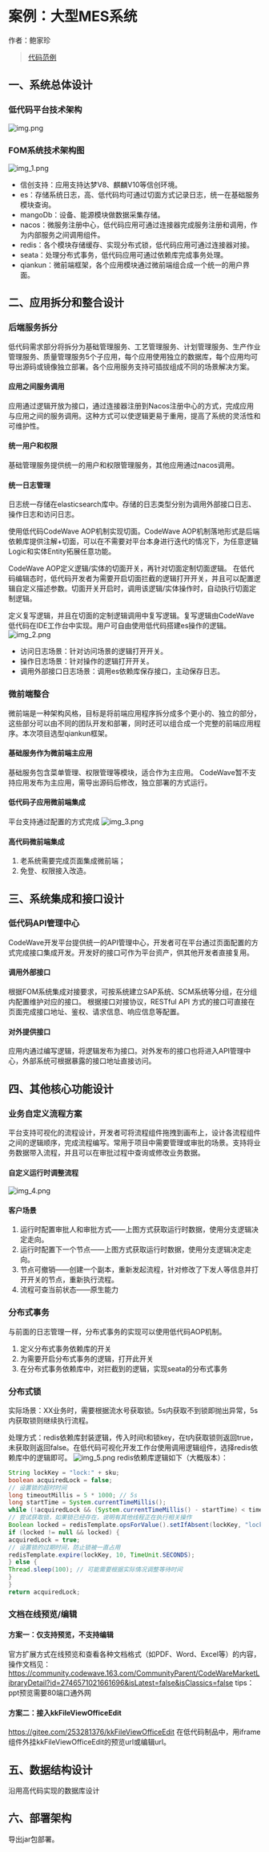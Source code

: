 # 案例：大型MES系统
作者：鲍家珍

> [代码范例](https://github.com/netease-lcap/codewave-architect-course/tree/main/example/big-app) 
> 
## 一、系统总体设计
### 低代码平台技术架构
![img.png](assets/img.png)
### FOM系统技术架构图
![img_1.png](assets/img_1.png)

- 信创支持：应用支持达梦V8、麒麟V10等信创环境。
- es：存储系统日志，高、低代码均可通过切面方式记录日志，统一在基础服务模块查询。
- mangoDb：设备、能源模块做数据采集存储。
- nacos：微服务注册中心，低代码应用可通过连接器完成服务注册和调用，作为内部服务之间调用组件。
- redis：各个模块存储缓存、实现分布式锁，低代码应用可通过连接器对接。
- seata：处理分布式事务，低代码应用可通过依赖库完成事务处理。
- qiankun：微前端框架，各个应用模块通过微前端组合成一个统一的用户界面。
## 二、应用拆分和整合设计
### 后端服务拆分
低代码需求部分将拆分为基础管理服务、工艺管理服务、计划管理服务、生产作业管理服务、质量管理服务5个子应用，每个应用使用独立的数据库，每个应用均可导出源码或镜像独立部署。各个应用服务支持可插拔组成不同的场景解决方案。
#### 应用之间服务调用
应用通过逻辑开放为接口，通过连接器注册到Nacos注册中心的方式，完成应用与应用之间的服务调用。这种方式可以使逻辑更易于重用，提高了系统的灵活性和可维护性。
#### 统一用户和权限
基础管理服务提供统一的用户和权限管理服务，其他应用通过nacos调用。
#### 统一日志管理
日志统一存储在elasticsearch库中。存储的日志类型分别为调用外部接口日志、操作日志和访问日志。

使用低代码CodeWave AOP机制实现切面。CodeWave  AOP机制落地形式是后端依赖库提供注解+切面，可以在不需要对平台本身进行迭代的情况下，为任意逻辑Logic和实体Entity拓展任意功能。

CodeWave AOP定义逻辑/实体的切面开关，再针对切面定制切面逻辑。 在低代码编辑态时，低代码开发者为需要开启切面拦截的逻辑打开开关，并且可以配置逻辑自定义描述参数。切面开关开启时，调用该逻辑/实体操作时，自动执行切面定制逻辑。

定义复写逻辑，并且在切面的定制逻辑调用中复写逻辑。复写逻辑由CodeWave低代码在IDE工作台中实现。用户可自由使用低代码搭建es操作的逻辑。
![img_2.png](assets/img_2.png)
- 访问日志场景：针对访问场景的逻辑打开开关。
- 操作日志场景：针对操作的逻辑打开开关。
- 调用外部接口日志场景：调用es依赖库保存接口，主动保存日志。
### 微前端整合
微前端是一种架构风格，目标是将前端应用程序拆分成多个更小的、独立的部分，这些部分可以由不同的团队开发和部署，同时还可以组合成一个完整的前端应用程序。本次项目选型qiankun框架。

#### 基础服务作为微前端主应用
基础服务包含菜单管理、权限管理等模块，适合作为主应用。
CodeWave暂不支持应用发布为主应用，需导出源码后修改，独立部署的方式运行。

#### 低代码子应用微前端集成
平台支持通过配置的方式完成
![img_3.png](assets/img_3.png)

#### 高代码微前端集成
1. 老系统需要完成页面集成微前端； 
2. 免登、权限接入改造。

## 三、系统集成和接口设计
### 低代码API管理中心
CodeWave开发平台提供统一的API管理中心，开发者可在平台通过页面配置的方式完成接口集成开发。开发好的接口可作为平台资产，供其他开发者直接复用。
#### 调用外部接口
根据FOM系统集成对接要求，可按系统建立SAP系统、SCM系统等分组，在分组内配置维护对应的接口。 根据接口对接协议，RESTful API 方式的接口可直接在页面完成接口地址、鉴权、请求信息、响应信息等配置。

#### 对外提供接口
应用内通过编写逻辑，将逻辑发布为接口。对外发布的接口也将进入API管理中心，外部系统可根据暴露的接口地址直接访问。

## 四、其他核心功能设计
### 业务自定义流程方案
平台支持可视化的流程设计，开发者可将流程组件拖拽到画布上，设计各流程组件之间的逻辑顺序，完成流程编写。常用于项目中需要管理或审批的场景。支持将业务数据带入流程，并且可以在审批过程中查询或修改业务数据。
#### 自定义运行时调整流程
![img_4.png](assets/img_4.png)
#### 客户场景
1. 运行时配置审批人和审批方式——上图方式获取运行时数据，使用分支逻辑决定走向。
2. 运行时配置下一个节点——上图方式获取运行时数据，使用分支逻辑决定走向。
3. 节点可撤销——创建一个副本，重新发起流程，针对修改了下发人等信息并打开开关的节点，重新执行流程。
4. 流程可查当前状态——原生能力
### 分布式事务
与前面的日志管理一样，分布式事务的实现可以使用低代码AOP机制。 
1. 定义分布式事务依赖库的开关 
2. 为需要开启分布式事务的逻辑，打开此开关 
3. 在分布式事务依赖库中，对拦截到的逻辑，实现seata的分布式事务
### 分布式锁
实际场景：XX业务时，需要根据流水号获取锁。5s内获取不到锁即抛出异常，5s内获取锁则继续执行流程。
   
处理方式：redis依赖库封装逻辑，传入时间t和锁key，在t内获取锁则返回true，未获取则返回false。在低代码可视化开发工作台使用调用逻辑组件，选择redis依赖库中的逻辑即可。
![img_5.png](assets/img_5.png)
redis依赖库逻辑如下（大概版本）：
```java
String lockKey = "lock:" + sku;
boolean acquiredLock = false;
// 设置锁的超时时间
long timeoutMillis = 5 * 1000; // 5s
long startTime = System.currentTimeMillis();
while (!acquiredLock && (System.currentTimeMillis() - startTime) < timeoutMillis) {
// 尝试获取锁，如果锁已经存在，说明有其他线程正在执行相关操作
Boolean locked = redisTemplate.opsForValue().setIfAbsent(lockKey, "locked");
if (locked != null && locked) {
acquiredLock = true;
// 设置锁的过期时间，防止锁被一直占用
redisTemplate.expire(lockKey, 10, TimeUnit.SECONDS);
} else {
Thread.sleep(100); // 可能需要根据实际情况调整等待时间
}
}
return acquiredLock;
```
### 文档在线预览/编辑
#### 方案一：仅支持预览，不支持编辑
官方扩展方式在线预览和查看各种文档格式（如PDF、Word、Excel等）的内容，操作文档见：
https://community.codewave.163.com/CommunityParent/CodeWareMarketLibraryDetail?id=2746571021661696&isLatest=false&isClassics=false
tips：ppt预览需要80端口通外网
#### 方案二：接入kkFileViewOfficeEdit
https://gitee.com/253281376/kkFileViewOfficeEdit
在低代码制品中，用iframe组件外挂kkFileViewOfficeEdit的预览url或编辑url。

## 五、数据结构设计
沿用高代码实现的数据库设计

## 六、部署架构
导出jar包部署。

